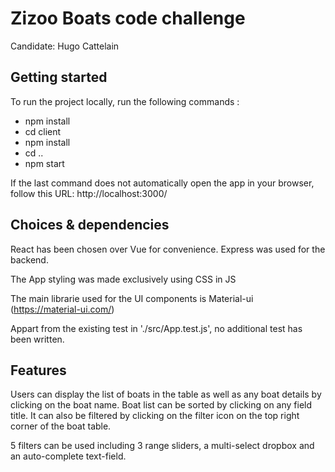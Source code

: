 # Zizoo Boats code challenge

Candidate: Hugo Cattelain

## Getting started

To run the project locally, run the following commands :

- npm install
- cd client
- npm install
- cd ..
- npm start

If the last command does not automatically open the app in your browser, follow this URL: http://localhost:3000/

## Choices & dependencies

React has been chosen over Vue for convenience.
Express was used for the backend.

The App styling was made exclusively using CSS in JS

The main librarie used for the UI components is Material-ui (https://material-ui.com/)

Appart from the existing test in './src/App.test.js', no additional test has been written.

## Features

Users can display the list of boats in the table as well as any boat details by clicking on the boat name.
Boat list can be sorted by clicking on any field title.
It can also be filtered by clicking on the filter icon on the top right corner of the boat table.

5 filters can be used including 3 range sliders, a multi-select dropbox and an auto-complete text-field.
